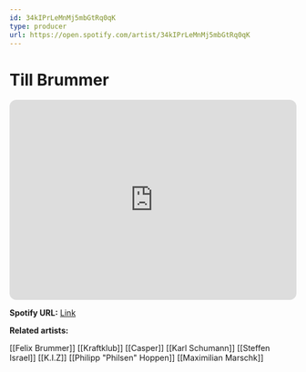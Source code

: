 ```yaml
---
id: 34kIPrLeMnMj5mbGtRq0qK
type: producer
url: https://open.spotify.com/artist/34kIPrLeMnMj5mbGtRq0qK
---
```

# Till Brummer

<iframe style="border-radius:12px" src="https://open.spotify.com/embed/artist/34kIPrLeMnMj5mbGtRq0qK" width="100%" height="352" frameBorder="0" allowfullscreen="" allow="autoplay; clipboard-write; encrypted-media; fullscreen; picture-in-picture" loading="lazy"></iframe>

**Spotify URL:** [Link](https://open.spotify.com/artist/34kIPrLeMnMj5mbGtRq0qK)

**Related artists:**

[[Felix Brummer]]
[[Kraftklub]]
[[Casper]]
[[Karl Schumann]]
[[Steffen Israel]]
[[K.I.Z]]
[[Philipp "Philsen" Hoppen]]
[[Maximilian Marschk]]
